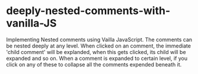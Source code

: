 # deeply-nested-comments-with-vanilla-JS

Implementing Nested comments using Vailla JavaScript.
The comments can be nested deeply at any level.
When clicked on an comment, the immediate 'child comment' will be explanded, when this gets clicked, its child will be expanded and so on.
When a comment is expanded to certain level, if you click on any of these to collapse all the comments expended beneath it.
